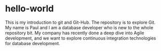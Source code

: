 # hello-world
This is my introduction to git and Git-Hub.  The repository is to explore Git.
My name is Paul and I am a database developer who is new to the whole repository bit.
My company has recently done a deep dive into Agile development, and we want to explore continuous integration technologies for database development.
